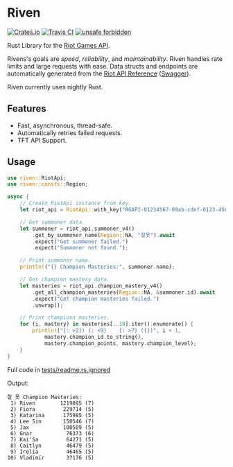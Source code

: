 # Riven
[![Crates.io](https://img.shields.io/crates/v/riven?style=flat-square)](https://crates.io/crates/riven)
[![Travis CI](https://img.shields.io/travis/com/mingweisamuel/riven?style=flat-square)](https://travis-ci.com/MingweiSamuel/Riven)
[![unsafe forbidden](https://img.shields.io/badge/unsafe-forbidden-success.svg?style=flat-square)](https://github.com/rust-secure-code/safety-dance/)

Rust Library for the [Riot Games API](https://developer.riotgames.com/).

Rivens's goals are _speed_, _reliability_, and _maintainability_. Riven handles rate limits and large requests with ease.
Data structs and endpoints are automatically generated from the
[Riot API Reference](https://developer.riotgames.com/api-methods/) ([Swagger](http://www.mingweisamuel.com/riotapi-schema/tool/)).

Riven currently uses nightly Rust.

## Features

* Fast, asynchronous, thread-safe.
* Automatically retries failed requests.
* TFT API Support.

## Usage

```rust
use riven::RiotApi;
use riven::consts::Region;

async {
    // Create RiotApi instance from key.
    let riot_api = RiotApi::with_key("RGAPI-01234567-89ab-cdef-0123-456789abcdef");

    // Get summoner data.
    let summoner = riot_api.summoner_v4()
        .get_by_summoner_name(Region::NA, "잘못").await
        .expect("Get summoner failed.")
        .expect("Summoner not found.");

    // Print summoner name.
    println!("{} Champion Masteries:", summoner.name);

    // Get champion mastery data.
    let masteries = riot_api.champion_mastery_v4()
        .get_all_champion_masteries(Region::NA, &summoner.id).await
        .expect("Get champion masteries failed.")
        .unwrap();

    // Print champioon masteries.
    for (i, mastery) in masteries[..10].iter().enumerate() {
        println!("{: >2}) {: <9}    {: >7} ({})", i + 1,
            mastery.champion_id.to_string(),
            mastery.champion_points, mastery.champion_level);
    }
}
```
Full code in [tests/readme.rs.ignored](./tests/readme.rs.ignored)

Output:
```text
잘 못 Champion Masteries:
 1) Riven        1219895 (7)
 2) Fiora         229714 (5)
 3) Katarina      175985 (5)
 4) Lee Sin       150546 (7)
 5) Jax           100509 (5)
 6) Gnar           76373 (6)
 7) Kai'Sa         64271 (5)
 8) Caitlyn        46479 (5)
 9) Irelia         46465 (5)
10) Vladimir       37176 (5)
```
